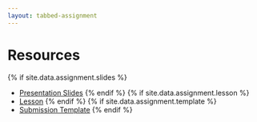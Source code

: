 ```yaml
---
layout: tabbed-assignment
---
```


# Resources

{% if site.data.assignment.slides %}
* [Presentation Slides][slides]
{% endif %}
{% if site.data.assignment.lesson %}
* [Lesson][]
{% endif %}
{% if site.data.assignment.template %}
* [Submission Template][template]
{% endif %}

<!-- Don't edit links here, change them in _data/assignment.yml instead, -->

[lesson]: <{{site.data.assignment.lesson}}>
[slides]: <{{site.data.assignment.slides}}>
[template]: {{site.data.assignment.template}}
